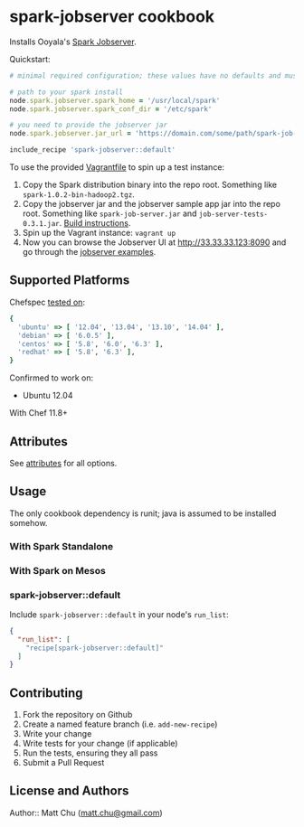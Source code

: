 # spark-jobserver cookbook

Installs Ooyala's [Spark Jobserver](https://github.com/ooyala/spark-jobserver).

Quickstart:

```ruby
# minimal required configuration; these values have no defaults and must be provided

# path to your spark install
node.spark.jobserver.spark_home = '/usr/local/spark'
node.spark.jobserver.spark_conf_dir = '/etc/spark'

# you need to provide the jobserver jar
node.spark.jobserver.jar_url = 'https://domain.com/some/path/spark-job-server.jar'

include_recipe 'spark-jobserver::default'
```

To use the provided [Vagrantfile](Vagrantfile) to spin up a test instance:

1. Copy the Spark distribution binary into the repo root. Something like
   `spark-1.0.2-bin-hadoop2.tgz`.
2. Copy the jobserver jar and the jobserver sample app jar into the repo root.
   Something like `spark-job-server.jar` and `job-server-tests-0.3.1.jar`.
   [Build instructions](TODO).
3. Spin up the Vagrant instance: `vagrant up`
4. Now you can browse the Jobserver UI at <http://33.33.33.123:8090> and go
   through the [jobserver
   examples](https://github.com/spark-jobserver/spark-jobserver#wordcountexample-walk-through).

## Supported Platforms

Chefspec [tested on](spec/default_helper.rb):

```ruby
{
  'ubuntu' => [ '12.04', '13.04', '13.10', '14.04' ],
  'debian' => [ '6.0.5' ],
  'centos' => [ '5.8', '6.0', '6.3' ],
  'redhat' => [ '5.8', '6.3' ],
}
```

Confirmed to work on:

- Ubuntu 12.04

With Chef 11.8+

## Attributes

See [attributes](attributes/default.rb) for all options.

## Usage

The only cookbook dependency is runit; java is assumed to be installed somehow.

### With Spark Standalone

### With Spark on Mesos

### spark-jobserver::default

Include `spark-jobserver::default` in your node's `run_list`:

```json
{
  "run_list": [
    "recipe[spark-jobserver::default]"
  ]
}
```

## Contributing

1. Fork the repository on Github
2. Create a named feature branch (i.e. `add-new-recipe`)
3. Write your change
4. Write tests for your change (if applicable)
5. Run the tests, ensuring they all pass
6. Submit a Pull Request

## License and Authors

Author:: Matt Chu (matt.chu@gmail.com)
